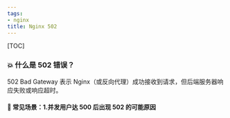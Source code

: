 ```yaml
---
tags:
- nginx
title: Nginx 502
---
```


[TOC]
### 💥 什么是 502 错误？
502 Bad Gateway 表示 Nginx（或反向代理）成功接收到请求，但后端服务器响应失败或响应超时。
#### 📌 常见场景：1.并发用户达 500 后出现 502 的可能原因
